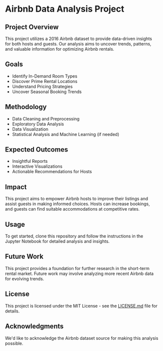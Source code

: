 # Airbnb Data Analysis Project

## Project Overview
This project utilizes a 2016 Airbnb dataset to provide data-driven insights for both hosts and guests. Our analysis aims to uncover trends, patterns, and valuable information for optimizing Airbnb rentals.

## Goals
- Identify In-Demand Room Types
- Discover Prime Rental Locations
- Understand Pricing Strategies
- Uncover Seasonal Booking Trends

## Methodology
- Data Cleaning and Preprocessing
- Exploratory Data Analysis
- Data Visualization
- Statistical Analysis and Machine Learning (if needed)

## Expected Outcomes
- Insightful Reports
- Interactive Visualizations
- Actionable Recommendations for Hosts

## Impact
This project aims to empower Airbnb hosts to improve their listings and assist guests in making informed choices. Hosts can increase bookings, and guests can find suitable accommodations at competitive rates.

## Usage
To get started, clone this repository and follow the instructions in the Jupyter Notebook for detailed analysis and insights.

## Future Work
This project provides a foundation for further research in the short-term rental market. Future work may involve analyzing more recent Airbnb data for evolving trends.

## License
This project is licensed under the MIT License - see the [LICENSE.md](LICENSE.md) file for details.

## Acknowledgments
We'd like to acknowledge the Airbnb dataset source for making this analysis possible.
